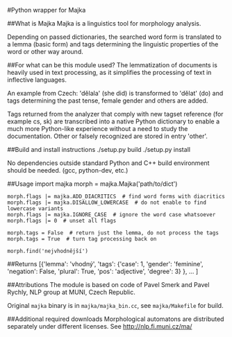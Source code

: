 #Python wrapper for Majka

##What is Majka
Majka is a linguistics tool for morphology analysis.

Depending on passed dictionaries, the searched word form is translated to a lemma (basic form) and tags determining the linguistic properties of the word or other way around.

##For what can be this module used?
The lemmatization of documents is heavily used in text processing, as it simplifies the processing of text in inflective languages.

An example from Czech: 'dělala' (she did) is transformed to 'dělat' (do) and tags determining the past tense, female gender and others are added.

Tags returned from the analyzer that comply with new tagset reference (for example cs, sk) are transcribed into a native Python dictionary to enable a much more Python-like experience without a need to study the documentation. Other or falsely recognized are stored in entry 'other'.

##Build and install instructions
    ./setup.py build
    ./setup.py install

No dependencies outside standard Python and C++ build environment should be needed. (gcc, python-dev, etc.)

##Usage
    import majka
    morph = majka.Majka('path/to/dict')

    morph.flags |= majka.ADD_DIACRITICS  # find word forms with diacritics
    morph.flags |= majka.DISALLOW_LOWERCASE  # do not enable to find lowercase variants
    morph.flags |= majka.IGNORE_CASE  # ignore the word case whatsoever
    morph.flags |= 0  # unset all flags

    morph.tags = False  # return just the lemma, do not process the tags
    morph.tags = True  # turn tag processing back on

    morph.find('nejvhodnější')

##Returns
    [{'lemma': 'vhodný',
      'tags': {'case': 1,
               'gender': 'feminine',
               'negation': False,
               'plural': True,
               'pos': 'adjective',
               'degree': 3}
     },
    ...
    ]

##Attributions
The module is based on code of Pavel Smerk and Pavel Rychly, NLP group at MUNI, Czech Republic.

Original `majka` binary is in `majka/majka_bin.cc`, see `majka/Makefile` for build.

##Additional required downloads
Morphological automatons are distributed separately under different licenses.
See http://nlp.fi.muni.cz/ma/
